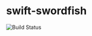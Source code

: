 # swift-swordfish

![Build Status](https://travis-ci.org/cyber-dojo-languages/swift-swordfish.svg?branch=master)

